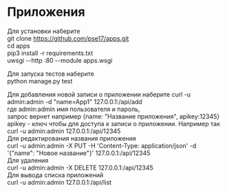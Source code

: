 # Приложения
Для установки наберитe  
git clone https://github.com/pse17/apps.git  
cd apps  
pip3 install -r requirements.txt  
uwsgi --http :80 --module apps.wsgi  

Для запуска тестов наберите  
python manage.py test

Для добавления новой записи о приложении наберите
curl -u admin:admin -d "name=App1" 127.0.0.1:/api/add  
где admin:admin имя пользователя и пароль,  
запрос вернет например {name: "Название приложения", apikey:12345}   
apikey - ключ чтобы для доступа к записи о приложении. Например так  
curl -u admin:admin 127.0.0.1:/api/12345  
Для редактирования названия приложения  
curl -u admin:admin -X PUT -H 'Content-Type: application/json' -d '{"name": "Новое название"}' 127.0.0.1:/api/12345  
Для удаления  
curl -u admin:admin -X DELETE 127.0.0.1:/api/12345  
Для вывода списка приложений  
curl -u admin:admin 127.0.0.1:/api/list

